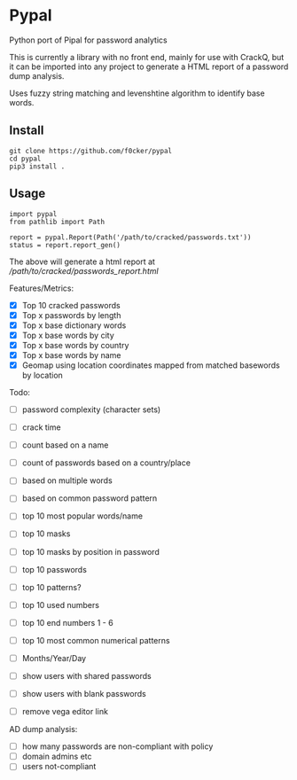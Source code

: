 Pypal
============

Python port of Pipal for password analytics

This is currently a library with no front end, mainly for use with CrackQ,
but it can be imported into any project to generate a HTML report of a 
password dump analysis.

Uses fuzzy string matching and levenshtine algorithm to identify base words.

**Install**
----------------
```
git clone https://github.com/f0cker/pypal
cd pypal
pip3 install .
```

**Usage**
----------------
```
import pypal
from pathlib import Path

report = pypal.Report(Path('/path/to/cracked/passwords.txt'))
status = report.report_gen()
```

The above will generate a html report at */path/to/cracked/passwords_report.html*


Features/Metrics:

- [x] Top 10 cracked passwords
- [x] Top x passwords by length
- [x] Top x base dictionary words
- [x] Top x base words by city
- [x] Top x base words by country
- [x] Top x base words by name
- [x] Geomap using location coordinates mapped from matched basewords by location

Todo:

- [ ] password complexity (character sets)
- [ ] crack time
- [ ] count based on a name
- [ ] count of passwords based on a country/place
- [ ] based on multiple words
- [ ] based on common password pattern
- [ ] top 10 most popular words/name 
- [ ] top 10 masks
- [ ] top 10 masks by position in password
- [ ] top 10 passwords
- [ ] top 10 patterns?
- [ ] top 10 used numbers
- [ ] top 10 end numbers 1 - 6
- [ ] top 10 most common numerical patterns
- [ ] Months/Year/Day
- [ ] show users with shared passwords
- [ ] show users with blank passwords
- [ ] remove vega editor link


AD dump analysis:

- [ ] how many passwords are non-compliant with policy
- [ ] domain admins etc
- [ ] users not-compliant
